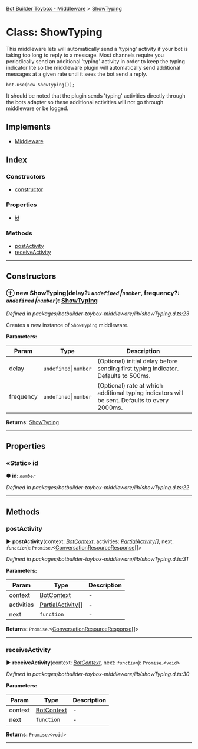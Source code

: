 [Bot Builder Toybox - Middleware](../README.md) > [ShowTyping](../classes/botbuilder_toybox_middleware.showtyping.md)



# Class: ShowTyping


This middleware lets will automatically send a 'typing' activity if your bot is taking too long to reply to a message. Most channels require you periodically send an additional 'typing' activity in order to keep the typing indicator lite so the middleware plugin will automatically send additional messages at a given rate until it sees the bot send a reply.

    bot.use(new ShowTyping());

It should be noted that the plugin sends 'typing' activities directly through the bots adapter so these additional activities will not go through middleware or be logged.

## Implements

* [Middleware]()

## Index

### Constructors

* [constructor](botbuilder_toybox_middleware.showtyping.md#constructor)


### Properties

* [id](botbuilder_toybox_middleware.showtyping.md#id)


### Methods

* [postActivity](botbuilder_toybox_middleware.showtyping.md#postactivity)
* [receiveActivity](botbuilder_toybox_middleware.showtyping.md#receiveactivity)



---
## Constructors
<a id="constructor"></a>


### ⊕ **new ShowTyping**(delay?: *`undefined`⎮`number`*, frequency?: *`undefined`⎮`number`*): [ShowTyping](botbuilder_toybox_middleware.showtyping.md)


*Defined in packages/botbuilder-toybox-middleware/lib/showTyping.d.ts:23*



Creates a new instance of `ShowTyping` middleware.


**Parameters:**

| Param | Type | Description |
| ------ | ------ | ------ |
| delay | `undefined`⎮`number`   |  (Optional) initial delay before sending first typing indicator. Defaults to 500ms. |
| frequency | `undefined`⎮`number`   |  (Optional) rate at which additional typing indicators will be sent. Defaults to every 2000ms. |





**Returns:** [ShowTyping](botbuilder_toybox_middleware.showtyping.md)

---


## Properties
<a id="id"></a>

### «Static» id

**●  id**:  *`number`* 

*Defined in packages/botbuilder-toybox-middleware/lib/showTyping.d.ts:22*





___


## Methods
<a id="postactivity"></a>

###  postActivity

► **postActivity**(context: *[BotContext]()*, activities: *[Partial]()[Activity]()[]*, next: *`function`*): `Promise`.<[ConversationResourceResponse]()[]>



*Defined in packages/botbuilder-toybox-middleware/lib/showTyping.d.ts:31*



**Parameters:**

| Param | Type | Description |
| ------ | ------ | ------ |
| context | [BotContext]()   |  - |
| activities | [Partial]()[Activity]()[]   |  - |
| next | `function`   |  - |





**Returns:** `Promise`.<[ConversationResourceResponse]()[]>





___

<a id="receiveactivity"></a>

###  receiveActivity

► **receiveActivity**(context: *[BotContext]()*, next: *`function`*): `Promise`.<`void`>



*Defined in packages/botbuilder-toybox-middleware/lib/showTyping.d.ts:30*



**Parameters:**

| Param | Type | Description |
| ------ | ------ | ------ |
| context | [BotContext]()   |  - |
| next | `function`   |  - |





**Returns:** `Promise`.<`void`>





___



